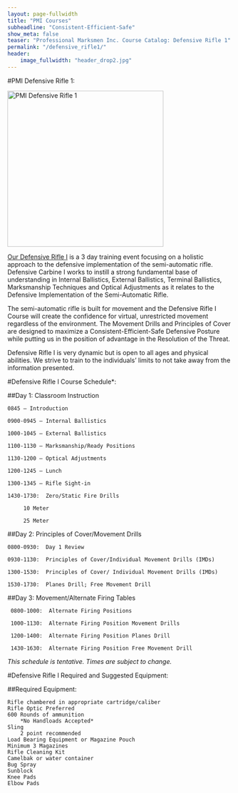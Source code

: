 ```yaml
---
layout: page-fullwidth
title: "PMI Courses"
subheadline: "Consistent-Efficient-Safe"
show_meta: false
teaser: "Professional Marksmen Inc. Course Catalog: Defensive Rifle 1"
permalink: "/defensive_rifle1/"
header:
    image_fullwidth: "header_drop2.jpg"
---
```



#PMI Defensive Rifle 1:

<a href="https://store.professionalmarksmen.com/index.php?l=product_detail&p=2" target="_blank"><img src="http://professionalmarksmen.com/images/defrif1.jpg" alt="PMI Defensive Rifle 1" style="width:350px;height:350px;">


[Our Defensive Rifle I][1] is a 3 day training event focusing on a holistic approach to the defensive implementation of the semi-automatic rifle. Defensive Carbine I works to instill a strong fundamental base of understanding in Internal Ballistics, External Ballistics, Terminal Ballistics, Marksmanship Techniques and Optical Adjustments as it relates to the Defensive Implementation of the Semi-Automatic Rifle.

The semi-automatic rifle is built for movement and the Defensive Rifle I Course will create the confidence for virtual, unrestricted movement regardless of the environment.  The Movement Drills and Principles of Cover are designed to maximize a Consistent-Efficient-Safe Defensive Posture while putting us in the position of advantage in the Resolution of the Threat. 

Defensive Rifle I is very dynamic but is open to all ages and physical abilities.   We strive to train to the individuals’ limits to not take away from the information presented.

#Defensive Rifle I Course Schedule*:

##Day 1:  Classroom Instruction

	0845 – Introduction

	0900-0945 – Internal Ballistics

	1000-1045 – External Ballistics

	1100-1130 – Marksmanship/Ready Positions

	1130-1200 – Optical Adjustments

	1200-1245 – Lunch

	1300-1345 – Rifle Sight-in

	1430-1730:  Zero/Static Fire Drills

         10 Meter

         25 Meter

##Day 2:  Principles of Cover/Movement Drills

	0800-0930:  Day 1 Review

	0930-1130:  Principles of Cover/Individual Movement Drills (IMDs)

	1300-1530:  Principles of Cover/ Individual Movement Drills (IMDs)

	1530-1730:  Planes Drill; Free Movement Drill
	
##Day 3:  Movement/Alternate Firing Tables

     0800-1000:  Alternate Firing Positions

     1000-1130:  Alternate Firing Position Movement Drills

     1200-1400:  Alternate Firing Position Planes Drill

     1430-1630:  Alternate Firing Position Free Movement Drill 

      
*This schedule is tentative.  Times are subject to change.*

 

#Defensive Rifle I Required and Suggested Equipment:

##Required Equipment:

    Rifle chambered in appropriate cartridge/caliber
    Rifle Optic Preferred
    600 Rounds of ammunition
        *No Handloads Accepted*
    Sling
        2 point recommended
    Load Bearing Equipment or Magazine Pouch
    Minimum 3 Magazines
    Rifle Cleaning Kit
    Camelbak or water container
    Bug Spray
    Sunblock
    Knee Pads
    Elbow Pads




 [1]: https://store.professionalmarksmen.com/index.php?l=product_detail&p=2
 [2]: #
 [3]: #
 [4]: #
 [5]: #
 [6]: #
 [7]: #
 [8]: #
 [9]: #
 [10]: #